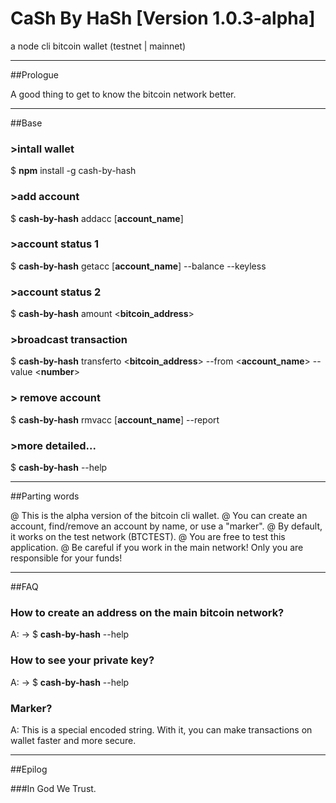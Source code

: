 # CaSh By HaSh [Version 1.0.3-alpha]
a node cli bitcoin wallet (testnet | mainnet)

---

##Prologue

A good thing to get to know the bitcoin network better.

---

##Base

### >intall wallet
$ **npm** install -g cash-by-hash 
### >add account
$ **cash-by-hash** addacc [__account_name__] 
### >account status 1
$ **cash-by-hash** getacc [__account_name__] --balance --keyless
### >account status 2
$ **cash-by-hash** amount <__bitcoin_address__>
### >broadcast transaction
$ **cash-by-hash** transferto <__bitcoin_address__> --from <__account_name__> --value <__number__>
### > remove account
$ **cash-by-hash** rmvacc [__account_name__] --report
### >more detailed...
$ **cash-by-hash** --help

---

##Parting words

@ This is the alpha version of the bitcoin cli wallet. 
@ You can create an account, find/remove an account by name, or use a "marker". 
@ By default, it works on the test network (BTCTEST). 
@ You are free to test this application. 
@ Be careful if you work in the main network! Only you are responsible for your funds!

---

##FAQ

### How to create an address on the main bitcoin network?
A: -> $ **cash-by-hash** --help

### How to see your private key?
A: -> $ **cash-by-hash** --help

### Marker?
A: This is a special encoded string. With it, you can make transactions on wallet faster and more secure.

---

##Epilog

###In God We Trust.